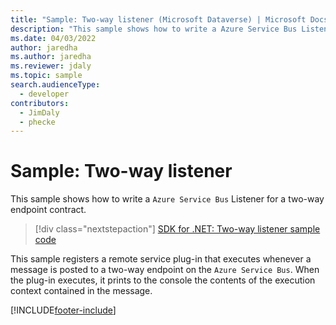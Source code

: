 ```yaml
---
title: "Sample: Two-way listener (Microsoft Dataverse) | Microsoft Docs" 
description: "This sample shows how to write a Azure Service Bus Listener for a two-way endpoint contract." 
ms.date: 04/03/2022
author: jaredha
ms.author: jaredha
ms.reviewer: jdaly
ms.topic: sample
search.audienceType:
  - developer
contributors:
  - JimDaly
  - phecke
---
```


# Sample: Two-way listener

This sample shows how to write a `Azure Service Bus` Listener for a two-way endpoint contract.

> [!div class="nextstepaction"]
> [SDK for .NET: Two-way listener sample code](https://github.com/microsoft/PowerApps-Samples/tree/master/dataverse/orgsvc/CSharp/TwoWayListener)

This sample registers a remote service plug-in that executes whenever a message is posted to a two-way endpoint on the `Azure Service Bus`. When the plug-in executes, it prints to the console the contents of the execution context contained in the message.

[!INCLUDE[footer-include](../../../../includes/footer-banner.md)]
